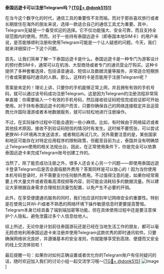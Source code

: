 **泰国远遊卡可以注册Telegram吗？[[TG💪+ @donk5151](https://t.me/s/donk5151)]**

在当今这个数字化的时代，通信工具的重要性不言而喻。而对于那些喜欢旅行或者长期居住在海外的朋友来说，选择一款适合自己的通信工具尤为重要。其中，Telegram无疑是一个备受欢迎的选择。它不仅功能强大、安全可靠，而且支持全球范围内的使用。然而，对于一些持有泰国远遊卡（即泰国本地SIM卡）的用户来说，是否能够顺利注册和使用Telegram可能是一个让人疑惑的问题。今天，我们就来详细探讨一下这个问题。

首先，让我们简单了解一下泰国远遊卡是什么。泰国远遊卡是一种专门为游客设计的预付费SIM卡，通常可以在机场、大型商场或者专门的通讯营业厅购买。这种卡提供了多种套餐选择，包括语音通话、短信以及数据流量等服务，非常适合短期旅行者或需要临时通讯的人群。那么，这样的卡是否能用于注册Telegram呢？

答案是肯定的！理论上讲，只要你的手机能够正常上网，并且拥有有效的手机号码，就可以通过该号码成功注册Telegram。这是因为Telegram的注册流程非常简单直接：你需要输入一个有效的手机号码，然后接收验证码短信完成验证即可开始使用。对于持有泰国远遊卡的用户而言，只要你确保自己的网络连接稳定并且运营商允许国际漫游或者本地数据服务，就可以轻松地进行注册操作。

不过，在实际操作过程中可能会遇到一些小麻烦。比如，有时候由于网络延迟或者其他技术原因，接收不到验证码短信的情况时有发生。这时候不要慌张，可以尝试更换Wi-Fi环境再次发送请求，或者稍后再试几次。另外需要注意的是，某些国家和地区可能存在对特定应用程序的限制政策，但截至目前为止，泰国并没有明确禁止Telegram使用的相关法规出台。因此，在正常使用条件下，你是完全可以依靠泰国远遊卡来完成Telegram账号创建工作的。

当然了，除了能否成功注册之外，很多人还会关心另一个问题——即使用泰国远遊卡登录Telegram后是否会面临额外费用？答案同样是可以放心的！因为当你使用本机号码登录时，并不需要支付任何额外费用。不过值得注意的是，如果你经常需要上传大量文件或者观看高清视频等内容，则可能会消耗较多的数据流量。所以建议大家根据自身需求合理规划流量包配置，以免产生不必要的开销。

此外，在享受便捷通讯服务的同时，我们也应该时刻牢记网络安全的重要性。特别是在使用公共Wi-Fi或者不熟悉的网络环境下操作敏感信息时更要提高警惕。Telegram本身已经具备了端到端加密等功能，但在具体使用过程中还是要注意保护个人隐私，避免泄露过多个人信息给他人。

综上所述，无论你是计划前往泰国游玩还是已经在当地生活工作的朋友，都可以毫无顾虑地利用泰国远遊卡来注册并使用Telegram这款优秀的即时通讯软件。只要确保网络状况良好，并遵循基本的安全准则，你就能够享受到高效、便捷而又安全的线上交流体验啦！

最后提醒一句：如果你对如何正确设置或者优化你的Telegram账户有任何疑问的话，随时欢迎加入我们的讨论小组一起交流学习哦～[[TG💪+ @donk5151](https://t.me/s/donk5151) ![Image](https://i.postimg.cc/rwNCRYN7/Snipaste-2025-04-30-17-27-05.png)]
